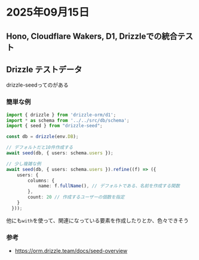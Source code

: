 # 2025年09月15日

## Hono, Cloudflare Wakers, D1, Drizzleでの統合テスト

## Drizzle テストデータ
drizzle-seedってのがある

### 簡単な例
```ts
import { drizzle } from 'drizzle-orm/d1';
import * as schema from '../../src/db/schema';
import { seed } from "drizzle-seed";

const db = drizzle(env.DB);

// デフォルトだと10件作成する
await seed(db, { users: schema.users });

// 少し複雑な例
await seed(db, { users: schema.users }).refine((f) => ({
    users: {
        columns: {
            name: f.fullName(), // デフォルトである、名前を作成する関数
        },
        count: 20 // 作成するユーザーの個数を指定
    }
  }));
```

他にも`with`を使って、関連になっている要素を作成したりとか、色々できそう

### 参考
- https://orm.drizzle.team/docs/seed-overview